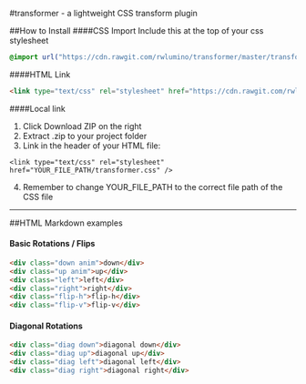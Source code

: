 #transformer - a lightweight CSS transform plugin

##How to Install
####CSS Import
Include this at the top of your css stylesheet
```css
@import url("https://cdn.rawgit.com/rwlumino/transformer/master/transformer.css") all;
```
####HTML Link
```html
<link type="text/css" rel="stylesheet" href="https://cdn.rawgit.com/rwlumino/transformer/master/transformer.css" />
```
####Local link
1. Click Download ZIP on the right
2. Extract .zip to your project folder
3. Link in the header of your HTML file:
  ```
  <link type="text/css" rel="stylesheet" href="YOUR_FILE_PATH/transformer.css" />
  ```
4. Remember to change YOUR_FILE_PATH to the correct file path of the CSS file

---

##HTML Markdown examples
#### Basic Rotations / Flips
```html
<div class="down anim">down</div>
<div class="up anim">up</div>
<div class="left">left</div>
<div class="right">right</div>
<div class="flip-h">flip-h</div>
<div class="flip-v">flip-v</div>
```

#### Diagonal Rotations
```html
<div class="diag down">diagonal down</div>
<div class="diag up">diagonal up</div>
<div class="diag left">diagonal left</div>
<div class="diag right">diagonal right</div>
```
